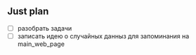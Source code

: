 ## Just plan
- [ ] разобрать задачи
- [ ] записать идею о случайных данныз для запоминания на main_web_page

